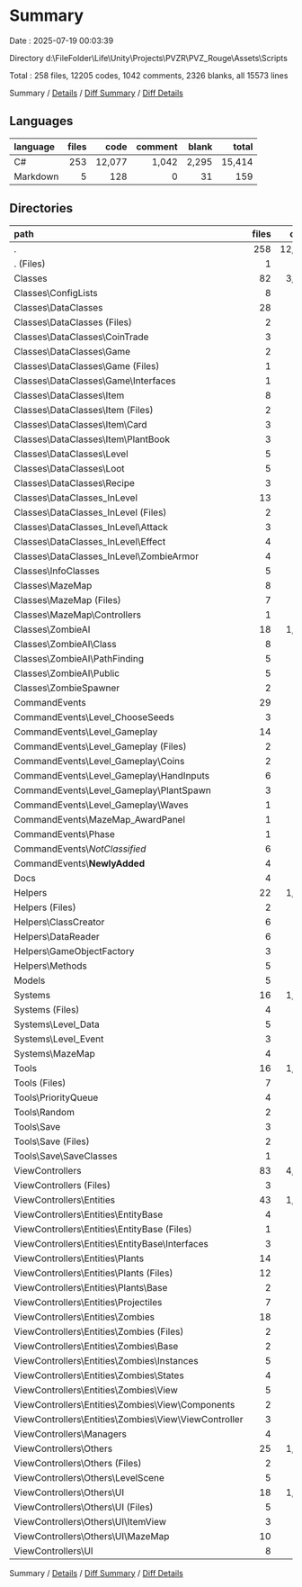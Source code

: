# Summary

Date : 2025-07-19 00:03:39

Directory d:\\FileFolder\\Life\\Unity\\Projects\\PVZR\\PVZ_Rouge\\Assets\\Scripts

Total : 258 files,  12205 codes, 1042 comments, 2326 blanks, all 15573 lines

Summary / [Details](details.md) / [Diff Summary](diff.md) / [Diff Details](diff-details.md)

## Languages
| language | files | code | comment | blank | total |
| :--- | ---: | ---: | ---: | ---: | ---: |
| C# | 253 | 12,077 | 1,042 | 2,295 | 15,414 |
| Markdown | 5 | 128 | 0 | 31 | 159 |

## Directories
| path | files | code | comment | blank | total |
| :--- | ---: | ---: | ---: | ---: | ---: |
| . | 258 | 12,205 | 1,042 | 2,326 | 15,573 |
| . (Files) | 1 | 35 | 3 | 3 | 41 |
| Classes | 82 | 3,524 | 368 | 733 | 4,625 |
| Classes\\ConfigLists | 8 | 131 | 0 | 15 | 146 |
| Classes\\DataClasses | 28 | 939 | 45 | 205 | 1,189 |
| Classes\\DataClasses (Files) | 2 | 208 | 8 | 54 | 270 |
| Classes\\DataClasses\\CoinTrade | 3 | 46 | 0 | 6 | 52 |
| Classes\\DataClasses\\Game | 2 | 27 | 1 | 5 | 33 |
| Classes\\DataClasses\\Game (Files) | 1 | 17 | 1 | 4 | 22 |
| Classes\\DataClasses\\Game\\Interfaces | 1 | 10 | 0 | 1 | 11 |
| Classes\\DataClasses\\Item | 8 | 97 | 3 | 11 | 111 |
| Classes\\DataClasses\\Item (Files) | 2 | 16 | 0 | 1 | 17 |
| Classes\\DataClasses\\Item\\Card | 3 | 41 | 2 | 5 | 48 |
| Classes\\DataClasses\\Item\\PlantBook | 3 | 40 | 1 | 5 | 46 |
| Classes\\DataClasses\\Level | 5 | 361 | 27 | 100 | 488 |
| Classes\\DataClasses\\Loot | 5 | 149 | 6 | 25 | 180 |
| Classes\\DataClasses\\Recipe | 3 | 51 | 0 | 4 | 55 |
| Classes\\DataClasses_InLevel | 13 | 409 | 17 | 72 | 498 |
| Classes\\DataClasses_InLevel (Files) | 2 | 65 | 5 | 15 | 85 |
| Classes\\DataClasses_InLevel\\Attack | 3 | 134 | 0 | 24 | 158 |
| Classes\\DataClasses_InLevel\\Effect | 4 | 107 | 5 | 14 | 126 |
| Classes\\DataClasses_InLevel\\ZombieArmor | 4 | 103 | 7 | 19 | 129 |
| Classes\\InfoClasses | 5 | 100 | 6 | 12 | 118 |
| Classes\\MazeMap | 8 | 443 | 43 | 85 | 571 |
| Classes\\MazeMap (Files) | 7 | 188 | 0 | 44 | 232 |
| Classes\\MazeMap\\Controllers | 1 | 255 | 43 | 41 | 339 |
| Classes\\ZombieAI | 18 | 1,412 | 252 | 326 | 1,990 |
| Classes\\ZombieAI\\Class | 8 | 362 | 46 | 93 | 501 |
| Classes\\ZombieAI\\PathFinding | 5 | 866 | 173 | 192 | 1,231 |
| Classes\\ZombieAI\\Public | 5 | 184 | 33 | 41 | 258 |
| Classes\\ZombieSpawner | 2 | 90 | 5 | 18 | 113 |
| CommandEvents | 29 | 746 | 97 | 118 | 961 |
| CommandEvents\\Level_ChooseSeeds | 3 | 128 | 16 | 18 | 162 |
| CommandEvents\\Level_Gameplay | 14 | 353 | 43 | 51 | 447 |
| CommandEvents\\Level_Gameplay (Files) | 2 | 55 | 0 | 9 | 64 |
| CommandEvents\\Level_Gameplay\\Coins | 2 | 60 | 0 | 10 | 70 |
| CommandEvents\\Level_Gameplay\\HandInputs | 6 | 183 | 9 | 25 | 217 |
| CommandEvents\\Level_Gameplay\\PlantSpawn | 3 | 48 | 34 | 7 | 89 |
| CommandEvents\\Level_Gameplay\\Waves | 1 | 7 | 0 | 0 | 7 |
| CommandEvents\\MazeMap_AwardPanel | 1 | 25 | 0 | 6 | 31 |
| CommandEvents\\Phase | 1 | 20 | 0 | 2 | 22 |
| CommandEvents\\_NotClassified_ | 6 | 107 | 30 | 15 | 152 |
| CommandEvents\\__NewlyAdded__ | 4 | 113 | 8 | 26 | 147 |
| Docs | 4 | 128 | 0 | 30 | 158 |
| Helpers | 22 | 1,139 | 24 | 196 | 1,359 |
| Helpers (Files) | 2 | 29 | 3 | 4 | 36 |
| Helpers\\ClassCreator | 6 | 257 | 1 | 28 | 286 |
| Helpers\\DataReader | 6 | 408 | 14 | 87 | 509 |
| Helpers\\GameObjectFactory | 3 | 306 | 3 | 58 | 367 |
| Helpers\\Methods | 5 | 139 | 3 | 19 | 161 |
| Models | 5 | 274 | 33 | 62 | 369 |
| Systems | 16 | 1,159 | 33 | 198 | 1,390 |
| Systems (Files) | 4 | 201 | 5 | 27 | 233 |
| Systems\\Level_Data | 5 | 361 | 20 | 57 | 438 |
| Systems\\Level_Event | 3 | 210 | 0 | 40 | 250 |
| Systems\\MazeMap | 4 | 387 | 8 | 74 | 469 |
| Tools | 16 | 1,174 | 326 | 227 | 1,727 |
| Tools (Files) | 7 | 495 | 108 | 111 | 714 |
| Tools\\PriorityQueue | 4 | 473 | 161 | 63 | 697 |
| Tools\\Random | 2 | 165 | 57 | 46 | 268 |
| Tools\\Save | 3 | 41 | 0 | 7 | 48 |
| Tools\\Save (Files) | 2 | 33 | 0 | 6 | 39 |
| Tools\\Save\\SaveClasses | 1 | 8 | 0 | 1 | 9 |
| ViewControllers | 83 | 4,026 | 158 | 759 | 4,943 |
| ViewControllers (Files) | 3 | 197 | 3 | 46 | 246 |
| ViewControllers\\Entities | 43 | 1,694 | 70 | 342 | 2,106 |
| ViewControllers\\Entities\\EntityBase | 4 | 85 | 19 | 21 | 125 |
| ViewControllers\\Entities\\EntityBase (Files) | 1 | 53 | 9 | 16 | 78 |
| ViewControllers\\Entities\\EntityBase\\Interfaces | 3 | 32 | 10 | 5 | 47 |
| ViewControllers\\Entities\\Plants | 14 | 571 | 10 | 112 | 693 |
| ViewControllers\\Entities\\Plants (Files) | 12 | 505 | 7 | 92 | 604 |
| ViewControllers\\Entities\\Plants\\Base | 2 | 66 | 3 | 20 | 89 |
| ViewControllers\\Entities\\Projectiles | 7 | 152 | 0 | 23 | 175 |
| ViewControllers\\Entities\\Zombies | 18 | 886 | 41 | 186 | 1,113 |
| ViewControllers\\Entities\\Zombies (Files) | 2 | 50 | 0 | 7 | 57 |
| ViewControllers\\Entities\\Zombies\\Base | 2 | 329 | 21 | 87 | 437 |
| ViewControllers\\Entities\\Zombies\\Instances | 5 | 143 | 0 | 32 | 175 |
| ViewControllers\\Entities\\Zombies\\States | 4 | 113 | 5 | 16 | 134 |
| ViewControllers\\Entities\\Zombies\\View | 5 | 251 | 15 | 44 | 310 |
| ViewControllers\\Entities\\Zombies\\View\\Components | 2 | 62 | 0 | 7 | 69 |
| ViewControllers\\Entities\\Zombies\\View\\ViewController | 3 | 189 | 15 | 37 | 241 |
| ViewControllers\\Managers | 4 | 295 | 13 | 42 | 350 |
| ViewControllers\\Others | 25 | 1,346 | 52 | 229 | 1,627 |
| ViewControllers\\Others (Files) | 2 | 88 | 3 | 18 | 109 |
| ViewControllers\\Others\\LevelScene | 5 | 258 | 5 | 38 | 301 |
| ViewControllers\\Others\\UI | 18 | 1,000 | 44 | 173 | 1,217 |
| ViewControllers\\Others\\UI (Files) | 5 | 320 | 6 | 53 | 379 |
| ViewControllers\\Others\\UI\\ItemView | 3 | 88 | 0 | 14 | 102 |
| ViewControllers\\Others\\UI\\MazeMap | 10 | 592 | 38 | 106 | 736 |
| ViewControllers\\UI | 8 | 494 | 20 | 100 | 614 |

Summary / [Details](details.md) / [Diff Summary](diff.md) / [Diff Details](diff-details.md)